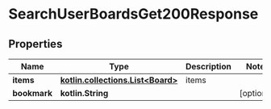 
# SearchUserBoardsGet200Response

## Properties
Name | Type | Description | Notes
------------ | ------------- | ------------- | -------------
**items** | [**kotlin.collections.List&lt;Board&gt;**](Board.md) | items | 
**bookmark** | **kotlin.String** |  |  [optional]




